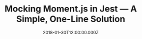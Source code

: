 ---
title: Mocking Moment.js in Jest — A Simple, One-Line Solution
date: "2018-01-30T12:00:00.000Z"
description: "I struggled with Jest at first. I wrote this after I couldn't find the 
solution anywhere and hoped this would help others. Now, two and a half years later, 
it is published in Frontend Weekly and has 48k views and 34k reads!"
isExternal: true
externalUrl: https://medium.com/front-end-weekly/mocking-moment-js-in-jest-a-simple-one-line-solution-61259ffaaa2 
---